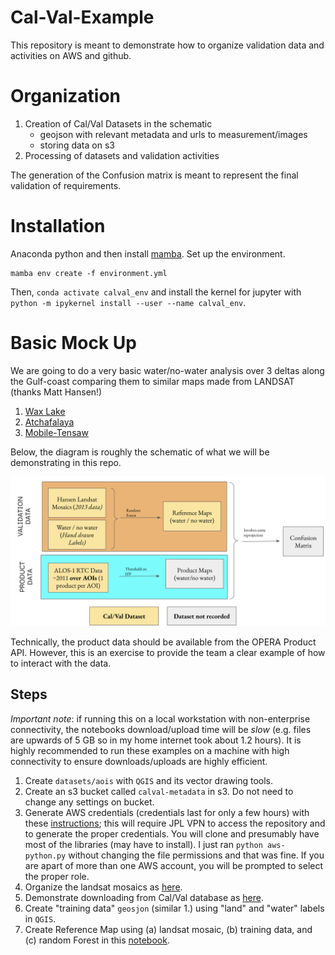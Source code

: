 # Cal-Val-Example

This repository is meant to demonstrate how to organize validation data and activities on AWS and github.

# Organization

1. Creation of Cal/Val Datasets in the schematic
   + geojson with relevant metadata and urls to measurement/images
   + storing data on s3
2. Processing of datasets and validation activities

The generation of the Confusion matrix is meant to represent the final validation of requirements.


# Installation

Anaconda python and then install [mamba](https://github.com/mamba-org/mamba). Set up the environment.

```
mamba env create -f environment.yml
```

Then, `conda activate calval_env` and install the kernel for jupyter with `python -m ipykernel install --user --name
calval_env`.

# Basic Mock Up

We are going to do a very basic water/no-water analysis over 3 deltas along the Gulf-coast comparing them to similar maps made from LANDSAT (thanks Matt Hansen!)

1. [Wax Lake](https://en.wikipedia.org/wiki/Wax_Lake)
2. [Atchafalaya](https://en.wikipedia.org/wiki/Atchafalaya_Basin)
3. [Mobile-Tensaw](https://en.wikipedia.org/wiki/Mobile%E2%80%93Tensaw_River_Delta)


Below, the diagram is roughly the schematic of what we will be demonstrating in this repo.

![schematic](schematic.png)

Technically, the product data should be available from the OPERA Product API. However, this is an exercise to provide the team a clear example of how to interact with the data.

## Steps

*Important note*: if running this on a local workstation with non-enterprise connectivity, the notebooks download/upload time will be *slow* (e.g. files are upwards of 5 GB so in my home internet took about 1.2 hours). It is highly recommended to run these examples on a machine with high connectivity to ensure downloads/uploads are highly efficient.

1. Create `datasets/aois` with `QGIS` and its vector drawing tools.
2. Create an s3 bucket called `calval-metadata` in s3. Do not need to change any settings on bucket.
3. Generate AWS credentials (credentials last for only a few hours) with these [instructions](https://github.jpl.nasa.gov/cloud/Access-Key-Generation/blob/master/python-README.md); this will require JPL VPN to access the repository and to generate the proper credentials. You will clone and presumably have most of the libraries (may have to install). I just ran `python aws-python.py` without changing the file permissions and that was fine. If you are apart of more than one AWS account, you will be prompted to select the proper role.
4. Organize the landsat mosaics as [here](datasets/0_Organize_Hansen_Landsat_Mosaics.ipynb).
5. Demonstrate downloading from Cal/Val database as [here](datasets/1_Download_Hansen_Validation_Dataset.ipynb).
6. Create "training data" `geosjon` (similar 1.) using "land" and "water" labels in `QGIS`.
7. Create Reference Map using (a) landsat mosaic, (b) training data, and (c) random Forest in this [notebook](datasets/2_RF_Classification_for_Reference_Map.ipynb).